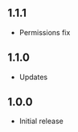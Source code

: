 <!-- https://developers.home-assistant.io/docs/add-ons/presentation#keeping-a-changelog -->

## 1.1.1

- Permissions fix

## 1.1.0

- Updates

## 1.0.0

- Initial release
